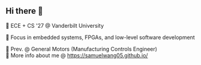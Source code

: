 ## Hi there 👋

🌱 ECE + CS '27 @ Vanderbilt University 

🔭 Focus in embedded systems, FPGAs, and low-level software development

🚗 Prev. @ General Motors (Manufacturing Controls Engineer)\
🤔 More info about me @ https://samuelwang05.github.io/
